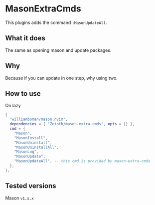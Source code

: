 # MasonExtraCmds
This plugins adds the command `:MasonUpdateAll`.

## What it does
The same as opening mason and update packages.

## Why
Because if you can update in one step, why using two.

## How to use
On lazy
```lua
{
  "williamboman/mason.nvim",
  dependencies = { "Zeioth/mason-extra-cmds", opts = {} },
  cmd = {
    "Mason",
    "MasonInstall",
    "MasonUninstall",
    "MasonUninstallAll",
    "MasonLog",
    "MasonUpdate",
    "MasonUpdateAll", -- this cmd is provided by mason-extra-cmds
  },
},
```

## Tested versions
Mason `v1.x.x`

